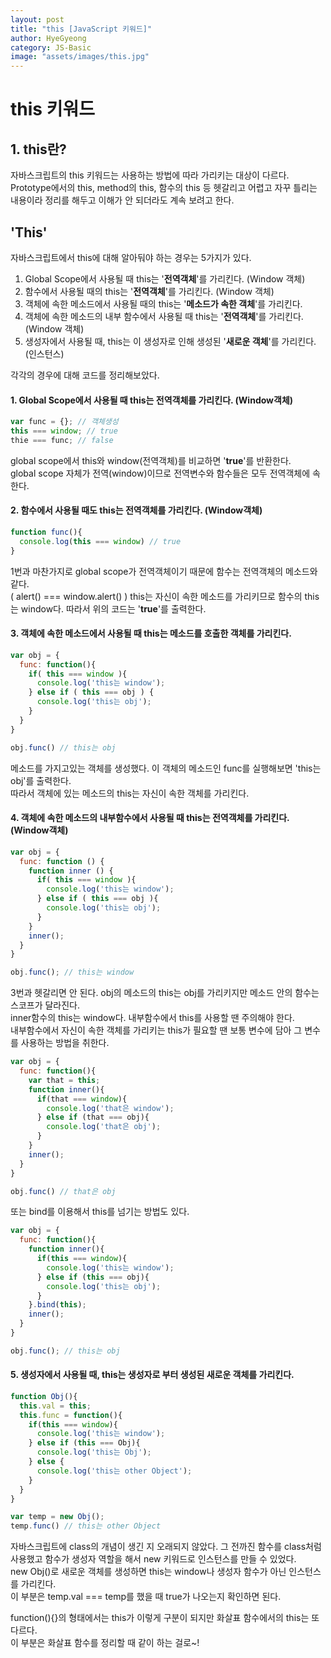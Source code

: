 ```yaml
---
layout: post
title: "this [JavaScript 키워드]"
author: HyeGyeong
category: JS-Basic
image: "assets/images/this.jpg"
---
```


# this 키워드

## 1. this란?

자바스크립트의 this 키워드는 사용하는 방법에 따라 가리키는 대상이 다르다.<br>
Prototype에서의 this, method의 this, 함수의 this 등 헷갈리고 어렵고 자꾸 틀리는 내용이라 정리를 해두고 이해가 안 되더라도 계속 보려고 한다.

## 'This'
자바스크립트에서 this에 대해 알아둬야 하는 경우는 5가지가 있다.

1. Global Scope에서 사용될 때 this는 '**전역객체**'를 가리킨다. (Window 객체)<br>
2. 함수에서 사용될 때의 this는 '**전역객체**'를 가리킨다. (Window 객체)<br>
3. 객체에 속한 메소드에서 사용될 때의 this는 '**메소드가 속한 객체**'를 가리킨다.<br>
4. 객체에 속한 메소드의 내부 함수에서 사용될 때 this는 '**전역객체**'를 가리킨다. (Window 객체)<br>
5. 생성자에서 사용될 때, this는 이 생성자로 인해 생성된 '**새로운 객체**'를 가리킨다. (인스턴스)<br>

각각의 경우에 대해 코드를 정리해보았다.

#### 1. Global Scope에서 사용될 때 this는 전역객체를 가리킨다. (Window객체)
```javascript
var func = {}; // 객체생성 
this === window; // true
thie === func; // false
```
global scope에서 this와 window(전역객체)를 비교하면 '**true**'를 반환한다.<br>
global scope 자체가 전역(window)이므로 전역변수와 함수들은 모두 전역객체에 속한다.

#### 2. 함수에서 사용될 때도 this는 전역객체를 가리킨다. (Window객체)
```javascript
function func(){
  console.log(this === window) // true
}
```
1번과 마찬가지로 global scope가 전역객체이기 때문에 함수는 전역객체의 메소드와 같다.<br>
( alert() === window.alert() )
this는 자신이 속한 메소드를 가리키므로 함수의 this는 window다. 따라서 위의 코드는 '**true**'를 출력한다.

#### 3. 객체에 속한 메소드에서 사용될 때 this는 메소드를 호출한 객체를 가리킨다.
```javascript
var obj = {
  func: function(){
    if( this === window ){
      console.log('this는 window');
    } else if ( this === obj ) {
      console.log('this는 obj');
    }
  }
}

obj.func() // this는 obj
```
메소드를 가지고있는 객체를 생성했다. 이 객체의 메소드인 func를 실행해보면 'this는 obj'를 출력한다.<br>
따라서 객체에 있는 메소드의 this는 자신이 속한 객체를 가리킨다.


#### 4. 객체에 속한 메소드의 내부함수에서 사용될 때 this는 전역객체를 가리킨다. (Window객체)
```javascript
var obj = {
  func: function () {
    function inner () {
      if( this === window ){
        console.log('this는 window');
      } else if ( this === obj ){
        console.log('this는 obj');
      }
    }
    inner();
  }
}

obj.func(); // this는 window
```
3번과 헷갈리면 안 된다. obj의 메소드의 this는 obj를 가리키지만 메소드 안의 함수는 스코프가 달라진다.<br>
inner함수의 this는 window다. 내부함수에서 this를 사용할 땐 주의해야 한다.<br>
내부함수에서 자신이 속한 객체를 가리키는 this가 필요할 땐 보통 변수에 담아 그 변수를 사용하는 방법을 취한다.
```javascript
var obj = {
  func: function(){
    var that = this;
    function inner(){
      if(that === window){
        console.log('that은 window');
      } else if (that === obj){
        console.log('that은 obj');
      }
    }
    inner();
  }
}

obj.func() // that은 obj
```
또는 bind를 이용해서 this를 넘기는 방법도 있다.
```javascript
var obj = {
  func: function(){
    function inner(){
      if(this === window){
        console.log('this는 window');
      } else if (this === obj){
        console.log('this는 obj');
      }
    }.bind(this);
    inner();
  }
}

obj.func(); // this는 obj
```

#### 5. 생성자에서 사용될 때, this는 생성자로 부터 생성된 새로운 객체를 가리킨다.
```javascript
function Obj(){
  this.val = this;
  this.func = function(){
    if(this === window){
      console.log('this는 window');
    } else if (this === Obj){
      console.log('this는 Obj');
    } else {
      console.log('this는 other Object');
    }
  }
}

var temp = new Obj();
temp.func() // this는 other Object
```
자바스크립트에 class의 개념이 생긴 지 오래되지 않았다. 그 전까진 함수를 class처럼 사용했고 함수가 생성자 역할을 해서 new 키워드로 인스턴스를 만들 수 있었다.<br>
new Obj()로 새로운 객체를 생성하면 this는 window나 생성자 함수가 아닌 인스턴스를 가리킨다.<br>
이 부분은 temp.val === temp를 했을 때 true가 나오는지 확인하면 된다.

function(){}의 형태에서는 this가 이렇게 구분이 되지만 화살표 함수에서의 this는 또 다르다.<br>
이 부분은 화살표 함수를 정리할 때 같이 하는 걸로~!